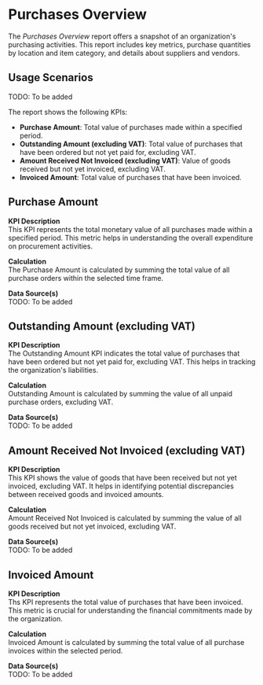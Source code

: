 # Purchases Overview

The _Purchases Overview_ report offers a snapshot of an organization's purchasing activities. This report includes key metrics, purchase quantities by location and item category, and details about suppliers and vendors.

## Usage Scenarios
TODO: To be added


The report shows the following KPIs:

- **Purchase Amount**: Total value of purchases made within a specified period.
- **Outstanding Amount (excluding VAT)**: Total value of purchases that have been ordered but not yet paid for, excluding VAT.
- **Amount Received Not Invoiced (excluding VAT)**: Value of goods received but not yet invoiced, excluding VAT.
- **Invoiced Amount**: Total value of purchases that have been invoiced.

## Purchase Amount

**KPI Description**  
This KPI represents the total monetary value of all purchases made within a specified period. This metric helps in understanding the overall expenditure on procurement activities.

**Calculation**  
The Purchase Amount is calculated by summing the total value of all purchase orders within the selected time frame.

**Data Source(s)**  
TODO: To be added

## Outstanding Amount (excluding VAT)

**KPI Description**  
The Outstanding Amount KPI indicates the total value of purchases that have been ordered but not yet paid for, excluding VAT. This helps in tracking the organization's liabilities.

**Calculation**  
Outstanding Amount is calculated by summing the value of all unpaid purchase orders, excluding VAT.

**Data Source(s)**  
TODO: To be added

## Amount Received Not Invoiced (excluding VAT)

**KPI Description**  
This KPI shows the value of goods that have been received but not yet invoiced, excluding VAT. It helps in identifying potential discrepancies between received goods and invoiced amounts.

**Calculation**  
Amount Received Not Invoiced is calculated by summing the value of all goods received but not yet invoiced, excluding VAT.

**Data Source(s)**  
TODO: To be added

## Invoiced Amount

**KPI Description**  
Ths KPI represents the total value of purchases that have been invoiced. This metric is crucial for understanding the financial commitments made by the organization.

**Calculation**  
Invoiced Amount is calculated by summing the total value of all purchase invoices within the selected period.

**Data Source(s)**  
TODO: To be added
